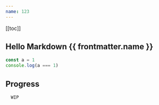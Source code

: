 ```yaml
---
name: 123
---
```


[[toc]]


## Hello Markdown {{ frontmatter.name }}

```ts
const a = 1
console.log(a === 1)
```

## Progress
```bash
  WIP
```